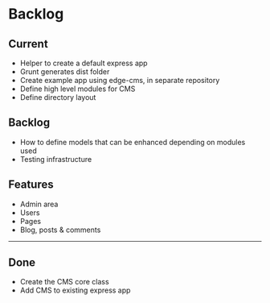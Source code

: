 # Backlog

## Current
- Helper to create a default express app
- Grunt generates dist folder
- Create example app using edge-cms, in separate repository
- Define high level modules for CMS
- Define directory layout

## Backlog
- How to define models that can be enhanced depending on modules used
- Testing infrastructure

## Features
- Admin area
- Users
- Pages
- Blog, posts & comments

---------------------------------------

## Done
- Create the CMS core class
- Add CMS to existing express app